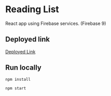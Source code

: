 # Reading List
React app using Firebase services. (Firebase 9)

## Deployed link
[Deployed Link](https://kindhearted-limit.surge.sh/)

## Run locally
`npm install`

`npm start`

